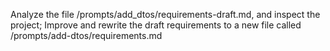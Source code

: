 Analyze the file /prompts/add_dtos/requirements-draft.md, and inspect the project; 
Improve and rewrite the draft requirements to a new file called /prompts/add-dtos/requirements.md